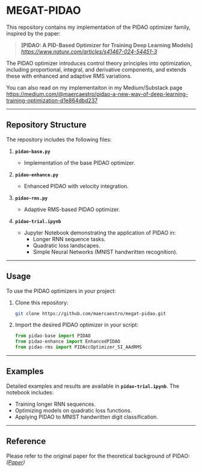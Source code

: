 
# MEGAT-PIDAO

This repository contains my implementation of the PIDAO optimizer family, inspired by the paper:

> **[PIDAO: A PID-Based Optimizer for Training Deep Learning Models]**  
*https://www.nature.com/articles/s41467-024-54451-3*

The PIDAO optimizer introduces control theory principles into optimization, including proportional, integral, and derivative components, and extends these with enhanced and adaptive RMS variations.

You can also read on my implementaiton in my Medium/Substack page
https://medium.com/@maercaestro/pidao-a-new-way-of-deep-learning-training-optimization-d1e864dbd237

---

## Repository Structure

The repository includes the following files:

1. **`pidao-base.py`**  
   - Implementation of the base PIDAO optimizer.

2. **`pidao-enhance.py`**  
   - Enhanced PIDAO with velocity integration.

3. **`pidao-rms.py`**  
   - Adaptive RMS-based PIDAO optimizer.

4. **`pidao-trial.ipynb`**  
   - Jupyter Notebook demonstrating the application of PIDAO in:
     - Longer RNN sequence tasks.
     - Quadratic loss landscapes.
     - Simple Neural Networks (MNIST handwritten recognition).

---

## Usage

To use the PIDAO optimizers in your project:
1. Clone this repository:
   ```bash
   git clone https://github.com/maercaestro/megat-pidao.git
   ```
2. Import the desired PIDAO optimizer in your script:
   ```python
   from pidao-base import PIDAO
   from pidao-enhance import EnhancedPIDAO
   from pidao-rms import PIDAccOptimizer_SI_AAdRMS
   ```

---

## Examples

Detailed examples and results are available in **`pidao-trial.ipynb`**. The notebook includes:
- Training longer RNN sequences.
- Optimizing models on quadratic loss functions.
- Applying PIDAO to MNIST handwritten digit classification.

---

## Reference

Please refer to the original paper for the theoretical background of PIDAO:  
*([Paper](https://www.nature.com/articles/s41467-024-54451-3))*


